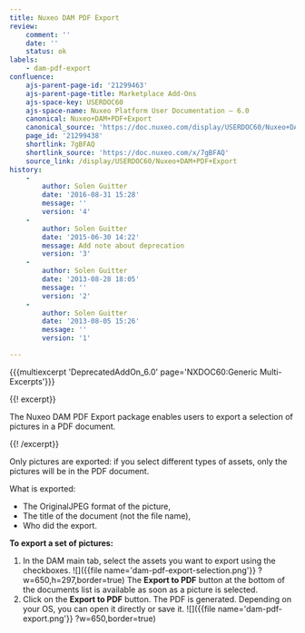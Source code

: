 ```yaml
---
title: Nuxeo DAM PDF Export
review:
    comment: ''
    date: ''
    status: ok
labels:
    - dam-pdf-export
confluence:
    ajs-parent-page-id: '21299463'
    ajs-parent-page-title: Marketplace Add-Ons
    ajs-space-key: USERDOC60
    ajs-space-name: Nuxeo Platform User Documentation — 6.0
    canonical: Nuxeo+DAM+PDF+Export
    canonical_source: 'https://doc.nuxeo.com/display/USERDOC60/Nuxeo+DAM+PDF+Export'
    page_id: '21299438'
    shortlink: 7gBFAQ
    shortlink_source: 'https://doc.nuxeo.com/x/7gBFAQ'
    source_link: /display/USERDOC60/Nuxeo+DAM+PDF+Export
history:
    - 
        author: Solen Guitter
        date: '2016-08-31 15:28'
        message: ''
        version: '4'
    - 
        author: Solen Guitter
        date: '2015-06-30 14:22'
        message: Add note about deprecation
        version: '3'
    - 
        author: Solen Guitter
        date: '2013-08-28 18:05'
        message: ''
        version: '2'
    - 
        author: Solen Guitter
        date: '2013-08-05 15:26'
        message: ''
        version: '1'

---
```

{{{multiexcerpt 'DeprecatedAddOn_6.0' page='NXDOC60:Generic Multi-Excerpts'}}}

{{! excerpt}}

The Nuxeo DAM PDF Export package enables users to export a selection of pictures in a PDF document.

{{! /excerpt}}

Only pictures are exported: if you select different types of assets, only the pictures will be in the PDF document.

What is exported:

*   The OriginalJPEG format of the picture,
*   The title of the document (not the file name),
*   Who did the export.

**To export a set of pictures:**

1.  In the DAM main tab, select the assets you want to export using the checkboxes.
    ![]({{file name='dam-pdf-export-selection.png'}} ?w=650,h=297,border=true)
    The **Export to PDF** button at the bottom of the documents list is available as soon as a picture is selected.
2.  Click on the **Export to PDF** button.
    The PDF is generated. Depending on your OS, you can open it directly or save it.
    ![]({{file name='dam-pdf-export.png'}} ?w=650,border=true)

&nbsp;